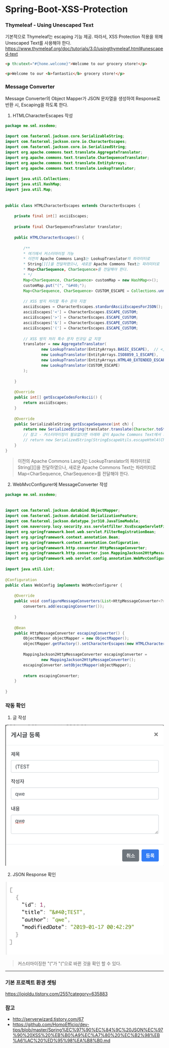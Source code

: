 # Spring-Boot-XSS-Protection

### Thymeleaf - Using Unescaped Text

기본적으로 Thymeleaf는 escaping 기능 제공. 따라서, XSS Protection 적용을 위해 Unescaped Text를 사용해야 한다.
https://www.thymeleaf.org/doc/tutorials/3.0/usingthymeleaf.html#unescaped-text

```html
<p th:utext="#{home.welcome}">Welcome to our grocery store!</p>
``` 

```html
<p>Welcome to our <b>fantastic</b> grocery store!</p>
```

### Message Converter

Message Converter의 Object Mapper가 JSON 문자열을 생성하여 Response로 반환 시, Escaping을 하도록 한다.

1. HTMLCharacterEscapes 작성

```java
package me.sml.xssdemo;

import com.fasterxml.jackson.core.SerializableString;
import com.fasterxml.jackson.core.io.CharacterEscapes;
import com.fasterxml.jackson.core.io.SerializedString;
import org.apache.commons.text.translate.AggregateTranslator;
import org.apache.commons.text.translate.CharSequenceTranslator;
import org.apache.commons.text.translate.EntityArrays;
import org.apache.commons.text.translate.LookupTranslator;

import java.util.Collections;
import java.util.HashMap;
import java.util.Map;


public class HTMLCharacterEscapes extends CharacterEscapes {

    private final int[] asciiEscapes;

    private final CharSequenceTranslator translator;

    public HTMLCharacterEscapes() {

        /**
        * 여기에서 커스터마이징 가능
        * 이전의 Apache Commons Lang3는 LookupTranslator의 파라미터로
        * String[][]을 전달하였으나, 새로운 Apache Commons Text는 파라미터로
        * Map<CharSequence, CharSequence>를 전달해야 한다.
        * */
        Map<CharSequence, CharSequence> customMap = new HashMap<>();
        customMap.put("(", "&#40;");
        Map<CharSequence, CharSequence> CUSTOM_ESCAPE = Collections.unmodifiableMap(customMap);

        // XSS 방지 처리할 특수 문자 지정
        asciiEscapes = CharacterEscapes.standardAsciiEscapesForJSON();
        asciiEscapes['<'] = CharacterEscapes.ESCAPE_CUSTOM;
        asciiEscapes['>'] = CharacterEscapes.ESCAPE_CUSTOM;
        asciiEscapes['&'] = CharacterEscapes.ESCAPE_CUSTOM;
        asciiEscapes['('] = CharacterEscapes.ESCAPE_CUSTOM;

        // XSS 방지 처리 특수 문자 인코딩 값 지정
        translator = new AggregateTranslator(
                new LookupTranslator(EntityArrays.BASIC_ESCAPE),  // <, >, &, " 는 여기에 포함됨
                new LookupTranslator(EntityArrays.ISO8859_1_ESCAPE),
                new LookupTranslator(EntityArrays.HTML40_EXTENDED_ESCAPE),
                new LookupTranslator(CUSTOM_ESCAPE)
        );

    }

    @Override
    public int[] getEscapeCodesForAscii() {
        return asciiEscapes;
    }

    @Override
    public SerializableString getEscapeSequence(int ch) {
        return new SerializedString(translator.translate(Character.toString((char) ch)));
        // 참고 - 커스터마이징이 필요없다면 아래와 같이 Apache Commons Text에서 제공하는 메서드를 써도 된다.
        // return new SerializedString(StringEscapeUtils.escapeHtml4(Character.toString((char) ch)));
    }
}
```
> 이전의 Apache Commons Lang3는 LookupTranslator의 파라미터로 String[][]을 전달하였으나, 새로운 Apache Commons Text는 파라미터로 Map<CharSequence, CharSequence>를 전달해야 한다.

2. WebMvcConfigurer에 MessageConverter 작성

```java
package me.sml.xssdemo;


import com.fasterxml.jackson.databind.ObjectMapper;
import com.fasterxml.jackson.databind.SerializationFeature;
import com.fasterxml.jackson.datatype.jsr310.JavaTimeModule;
import com.navercorp.lucy.security.xss.servletfilter.XssEscapeServletFilter;
import org.springframework.boot.web.servlet.FilterRegistrationBean;
import org.springframework.context.annotation.Bean;
import org.springframework.context.annotation.Configuration;
import org.springframework.http.converter.HttpMessageConverter;
import org.springframework.http.converter.json.MappingJackson2HttpMessageConverter;
import org.springframework.web.servlet.config.annotation.WebMvcConfigurer;

import java.util.List;

@Configuration
public class WebConfig implements WebMvcConfigurer {

    @Override
    public void configureMessageConverters(List<HttpMessageConverter<?>> converters) {
        converters.add(escapingConverter());

    }

    @Bean
    public HttpMessageConverter escapingConverter() {
        ObjectMapper objectMapper = new ObjectMapper();
        objectMapper.getFactory().setCharacterEscapes(new HTMLCharacterEscapes());

        MappingJackson2HttpMessageConverter escapingConverter =
                new MappingJackson2HttpMessageConverter();
        escapingConverter.setObjectMapper(objectMapper);

        return escapingConverter;
    }

}

```

### 작동 확인

1. 글 작성

![img](imgs/write.png)

2. JSON Response 확인

![img](imgs/result.png)

> 커스터마이징한 "("가 "&#40;"으로 바뀐 것을 확인 할 수 있다.

---

### 기본 프로젝트 환경 셋팅

https://jojoldu.tistory.com/255?category=635883

### 참고

* http://serverwizard.tistory.com/67
* https://github.com/HomoEfficio/dev-tips/blob/master/Spring%EC%97%90%EC%84%9C%20JSON%EC%97%90%20XSS%20%EB%B0%A9%EC%A7%80%20%EC%B2%98%EB%A6%AC%20%ED%95%98%EA%B8%B0.md